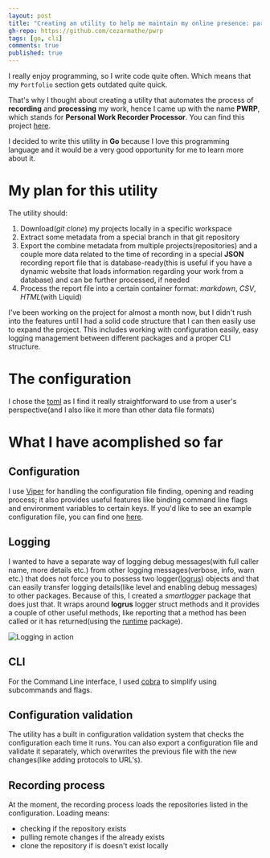 ```yaml
---
layout: post
title: "Creating an utility to help me maintain my online presence: part 1"
gh-repo: https://github.com/cezarmathe/pwrp
tags: [go, cli]
comments: true
published: true
---
```


I really enjoy programming, so I write code quite often. Which means that my `Portfolio` section gets outdated quite quick. 

That's why I thought about creating a utility that automates the process of **recording** and **processing** my work, hence I came up with the name **PWRP**, which stands for **Personal Work Recorder Processor**. You can find this project [here](https://github.com/cezarmathe/pwrp).

I decided to write this utility in **Go** because I love this programming language and it would be a very good opportunity for me to learn more about it.

# My plan for this utility

The utility should:

1. Download(*git clone*) my projects locally in a specific workspace
2. Extract some metadata from a special branch in that git repository
3. Export the combine metadata from multiple projects(repositories) and a couple more data related to the time of recording in a special **JSON** recording report file that is database-ready(this is useful if you have a dynamic website that loads information regarding your work from a database) and can be further processed, if needed
4. Process the report file into a certain container format: *markdown*, *CSV*, *HTML*(with Liquid)

I've been working on the project for almost a month now, but I didn't rush into the features until I had a solid code structure that I can then easily use to expand the project. This includes working with configuration easily, easy logging management between different packages and a proper CLI structure.

# The configuration

I chose the [toml](https://github.com/toml-lang/toml) as I find it really straightforward to use from a user's perspective(and I also like it more than other data file formats)

# What I have acomplished so far

## Configuration

I use [Viper](https://github.com/spf13/viper) for handling the configuration file finding, opening and reading process; it also provides useful features like binding command line flags and environment variables to certain keys. If you'd like to see an example configuration file, you can find one [here](https://github.com/cezarmathe/pwrp/blob/master/pwrp.toml).

## Logging

I wanted to have a separate way of logging debug messages(with full caller name, more details etc.) from other logging messages(verbose, info, warn etc.) that does not force you to possess two logger([logrus](https://github.com/sirupsen/logrus)) objects and that can easily transfer logging details(like level and enabling debug messages) to other packages. 
Because of this, I created a *smartlogger* package that does just that. It wraps around **logrus** logger struct methods and it provides a couple of other useful methods, like reporting that a method has been called or it has returned(using the [runtime](https://godoc.org/runtime) package).

![Logging in action](https://cezarmathe.com/img/2019-04-07-image.png "Logging in action")

## CLI

For the Command Line interface, I used [cobra](https://github.com/spf13/cobra) to simplify using subcommands and flags.

## Configuration validation

The utility has a built in configuration validation system that checks the configuration each time it runs. You can also export a configuration file and validate it separately, which overwrites the previous file with the new changes(like adding protocols to URL's).

## Recording process

At the moment, the recording process loads the repositories listed in the configuration. Loading means:

- checking if the repository exists
- pulling remote changes if the already exists
- clone the repository if is doesn't exist locally